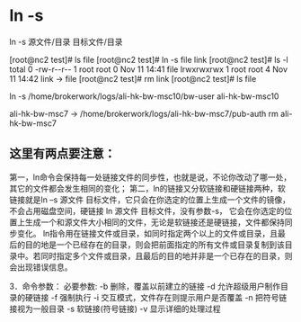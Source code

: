 # ln -s

ln -s 源文件/目录 目标文件/目录

\[root@nc2 test\]\# ls file \[root@nc2 test\]\# ln -s file link \[root@nc2 test\]\# ls -l total 0 -rw-r--r-- 1 root root 0 Nov 11 14:41 file lrwxrwxrwx 1 root root 4 Nov 11 14:42 link -&gt; file \[root@nc2 test\]\# rm link \[root@nc2 test\]\# ls file

ln -s /home/brokerwork/logs/ali-hk-bw-msc10/bw-user ali-hk-bw-msc10

ali-hk-bw-msc7 -&gt; /home/brokerwork/logs/ali-hk-bw-msc7/pub-auth rm ali-hk-bw-msc7

## 这里有两点要注意：

第一，ln命令会保持每一处链接文件的同步性，也就是说，不论你改动了哪一处，其它的文件都会发生相同的变化； 第二，ln的链接又分软链接和硬链接两种，软链接就是ln –s 源文件 目标文件，它只会在你选定的位置上生成一个文件的镜像，不会占用磁盘空间，硬链接 ln 源文件 目标文件，没有参数-s， 它会在你选定的位置上生成一个和源文件大小相同的文件，无论是软链接还是硬链接，文件都保持同步变化。 ln指令用在链接文件或目录，如同时指定两个以上的文件或目录，且最后的目的地是一个已经存在的目录，则会把前面指定的所有文件或目录复制到该目录中。若同时指定多个文件或目录，且最后的目的地并非是一个已存在的目录，则会出现错误信息。

3．命令参数： 必要参数: -b 删除，覆盖以前建立的链接 -d 允许超级用户制作目录的硬链接 -f 强制执行 -i 交互模式，文件存在则提示用户是否覆盖 -n 把符号链接视为一般目录 -s 软链接\(符号链接\) -v 显示详细的处理过程

